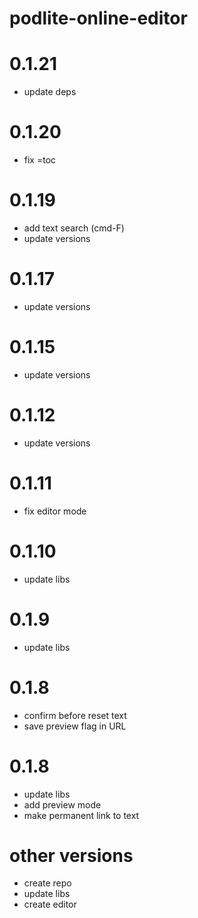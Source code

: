 # podlite-online-editor

# 0.1.21

- update deps

# 0.1.20

- fix =toc

# 0.1.19

- add text search (cmd-F)
- update versions

# 0.1.17

- update versions

# 0.1.15

- update versions

# 0.1.12

- update versions

# 0.1.11

- fix editor mode

# 0.1.10

- update libs

# 0.1.9

- update libs

# 0.1.8

- confirm before reset text
- save preview flag in URL

# 0.1.8

- update libs
- add preview mode
- make permanent link to text

# other versions

- create repo
- update libs
- create editor

